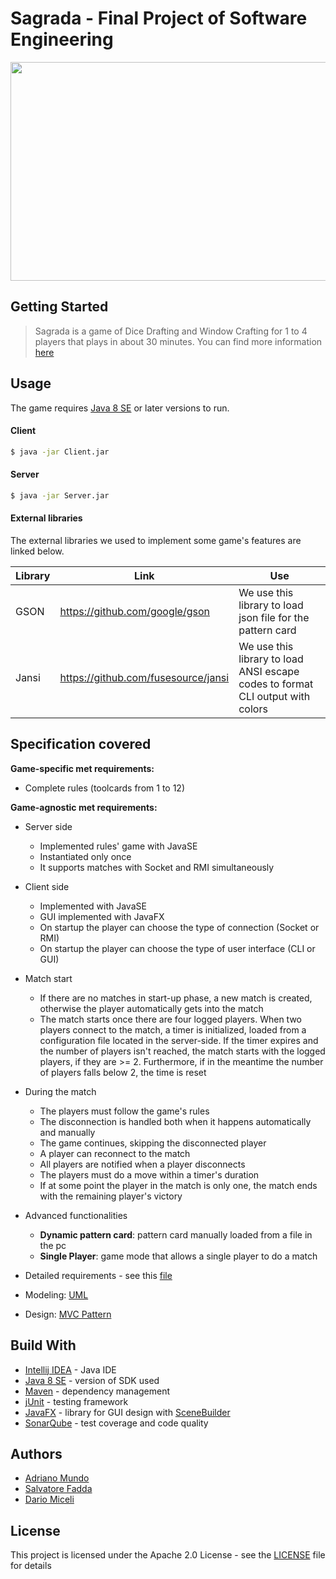 # Sagrada - Final Project of Software Engineering

<img src="https://ksr-ugc.imgix.net/assets/013/393/383/88f9cae91e41ef71ac2b06fb2fa564de_original.jpg?crop=faces&w=1552&h=873&fit=crop&v=1473272732&auto=format&q=92&s=49635f0025d51f0ffe4d3b820b04c854" width="700" height="350"></img>

## Getting Started
> Sagrada is a game of Dice Drafting and Window Crafting for 1 to 4 players that plays in about 30 minutes. You can find more information [here]


## Usage

The game requires [Java 8 SE] or later versions to run.

#### Client

```sh
$ java -jar Client.jar 
```

#### Server
```sh
$ java -jar Server.jar
```

#### External libraries

The external libraries we used to implement some game's features are linked below.

| Library | Link | Use |
| ------ | ------ | ------ |
| GSON | https://github.com/google/gson | We use this library to load json file for the pattern card |
| Jansi | https://github.com/fusesource/jansi | We use this library to load ANSI escape codes to format CLI output with colors |

## Specification covered

**Game-specific met requirements:**

- Complete rules (toolcards from 1 to 12)

**Game-agnostic met requirements:**

- Server side
    - Implemented rules' game with JavaSE
    - Instantiated only once
    - It supports matches with Socket and RMI simultaneously
    
- Client side
    - Implemented with JavaSE
    - GUI implemented with JavaFX
    - On startup the player can choose the type of connection (Socket or RMI)
    - On startup the player can choose the type of user interface (CLI or GUI)

- Match start
    - If there are no matches in start-up phase, a new match is created, otherwise the player automatically gets into the match
    - The match starts once there are four logged players. When two players connect to the match, a timer is initialized, loaded from a configuration file located in the server-side. If the timer expires and the number of players isn't reached, the match starts with the logged players, if they are >= 2. Furthermore, if in the meantime the number of players falls below 2, the time is reset
    
- During the match
    - The players must follow the game's rules
    - The disconnection is handled both when it happens automatically and manually
    - The game continues, skipping the disconnected player
    - A player can reconnect to the match
    - All players are notified when a player disconnects
    - The players must do a move within a timer's duration
    - If at some point the player in the match is only one, the match ends with the remaining player's victory

- Advanced functionalities
    - **Dynamic pattern card**: pattern card manually loaded from a file in the pc
    - **Single Player**: game mode that allows a single player to do a match
    
- Detailed requirements - see this [file]
- Modeling: [UML]
- Design: [MVC Pattern]

## Build With
* [Intellij IDEA] - Java IDE
* [Java 8 SE] - version of SDK used
* [Maven] - dependency management 
* [jUnit] - testing framework
* [JavaFX] - library for GUI design with [SceneBuilder]
* [SonarQube] - test coverage and code quality
## Authors

* <a href="https://github.com/adrianomundo"> Adriano Mundo </a>
* <a href="https://github.com/SalvatoreFadda"> Salvatore Fadda </a>
* <a href="https://github.com/dariomiceli3"> Dario Miceli </a>


License
----
This project is licensed under the Apache 2.0 License - see the [LICENSE] file for details


[//]: #

   [Java 8 SE]: <https://www.java.com/it/download/>
   [here]: <http://www.craniocreations.it/prodotto/sagrada/>
   [LICENSE]: <https://github.com/adrianomundo/ing-sw-2018-fadda-miceli-mundo/blob/master/LICENSE>
   [file]: <https://github.com/adrianomundo/ing-sw-2018-fadda-miceli-mundo/blob/master/Requirements.pdf>
   [UML]: <https://github.com/adrianomundo/ing-sw-2018-fadda-miceli-mundo/tree/master/deliveries/UML/final>
   [MVC Pattern]: <https://en.wikipedia.org/wiki/Model–view–controller>
   [Intellij IDEA]: <https://www.jetbrains.com/idea/>
   [Maven]: <https://maven.apache.org>
   [jUnit]: <https://junit.org/junit5/>
   [JavaFX]: <https://openjfx.io>
   [SonarQube]: <https://www.sonarqube.org>
   [SceneBuilder]: <https://gluonhq.com/products/scene-builder/>
